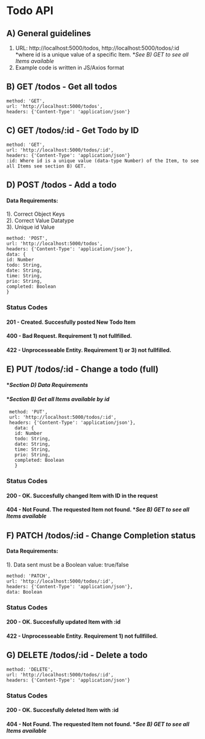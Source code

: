 # Todo API

## A) General guidelines

1. URL: http://localhost:5000/todos, http://localhost:5000/todos/:id <br>*where id is a unique value of a specific Item. **See B) GET to see all Items available*
3. Example code is written in JS/Axios format

## B) GET /todos - Get all todos

    method: 'GET',
    url: 'http://localhost:5000/todos',
    headers: {'Content-Type': 'application/json'}

## C) GET /todos/:id - Get Todo by ID

    method: 'GET',
    url: 'http://localhost:5000/todos/:id',
    headers: {'Content-Type': 'application/json'}
    :id: Where id is a unique value (data-type Number) of the Item, to see all Items see section B) GET.

## D) POST /todos - Add a todo

#### Data Requirements:

 1). Correct Object Keys<br>2). Correct Value Datatype<br>3). Unique id Value

    method: 'POST',
    url: 'http://localhost:5000/todos',
    headers: {'Content-Type': 'application/json'},
    data: {
    id: Number
    todo: String,
    date: String,
    time: String,
    prio: String,
    completed: Boolean
    }

### Status Codes

#### 201 - Created. Succesfully posted New Todo Item

#### 400 - Bad Request. Requirement 1) not fullfilled.

#### 422 - Unprocesseable Entity. Requirement 1) or 3) not fullfilled.

## E) PUT /todos/:id - Change a todo (full)

#### **Section D) Data Requirements*<br>
#### **Section B) Get all Items available by id*

     method: 'PUT',
     url: 'http://localhost:5000/todos/:id',
     headers: {'Content-Type': 'application/json'},
       data: {
       id: Number
       todo: String,
       date: String,
       time: String,
       prio: String,
       completed: Boolean 
       }

### Status Codes

#### 200 - OK. Succesfully changed Item with ID in the request
#### 404 - Not Found. The requested Item not found. **See B) GET to see all Items available*

## F) PATCH /todos/:id - Change Completion status

#### Data Requirements:
1). Data sent must be a Boolean value: true/false

    method: 'PATCH',
    url: 'http://localhost:5000/todos/:id',
    headers: {'Content-Type': 'application/json'},
    data: Boolean

### Status Codes
#### 200 - OK. Succesfully updated Item with :id
#### 422 - Unprocesseable Entity. Requirement 1) not fullfilled.


## G) DELETE /todos/:id - Delete a todo

    method: 'DELETE',
    url: 'http://localhost:5000/todos/:id',
    headers: {'Content-Type': 'application/json'}

### Status Codes
#### 200 - OK. Succesfully deleted Item with :id
#### 404 - Not Found. The requested Item not found. **See B) GET to see all Items available* 
